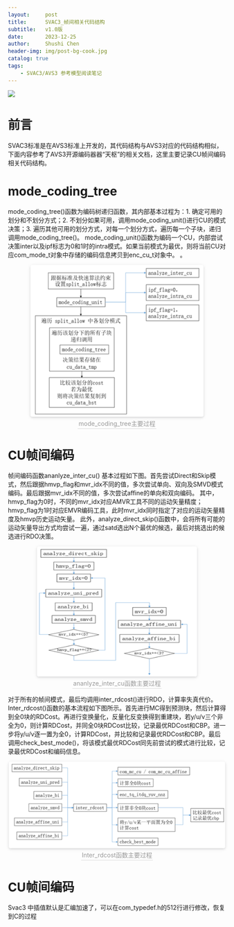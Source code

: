 ```yaml
---
layout:     post
title:      SVAC3_帧间相关代码结构
subtitle:   v1.0版
date:       2023-12-25
author:     Shushi Chen
header-img: img/post-bg-cook.jpg
catalog: true
tags:
    - SVAC3/AVS3 参考模型阅读笔记
---
```


![]({{site.baseurl}}/img/logo.png)


# 前言
SVAC3标准是在AVS3标准上开发的，其代码结构与AVS3对应的代码结构相似，下面内容参考了AVS3开源编码器器“天枢”的相关文档，这里主要记录CU帧间编码相关代码结构。
# mode_coding_tree
  mode_coding_tree()函数为编码树递归函数，其内部基本过程为：1. 确定可用的划分和不划分方式；2. 不划分如果可用，调用mode_coding_unit()进行CU的模式决策；3. 遍历其他可用的划分方式，对每一个划分方式，遍历每一个子块，递归调用mode_coding_tree()。
mode_coding_unit()函数为编码一个CU，内部尝试决策inter以及ipf标志为0和1时的intra模式。如果当前模式为最优，则将当前CU对应com_mode_t对象中存储的编码信息拷贝到enc_cu_t对象中。
。
<center>
    <img style="border-radius: 0.3125em;
    box-shadow: 0 2px 4px 0 rgba(34,36,38,.12),0 2px 10px 0 rgba(34,36,38,.08);" 
    width = "400" height = "350"
    src="img-post_svac3/mode_coding_unit.png" width = "50%" alt=""/>
    <br>
    <div style="color:orange; border-bottom: 1px solid #d9d9d9;
    display: inline-block;
    color: #999;
    padding: 2px;">
    mode_coding_tree主要过程
  	</div>
</center>

# CU帧间编码

帧间编码函数ananlyze_inter_cu() 基本过程如下图。首先尝试Direct和Skip模式，然后跟据hmvp_flag和mvr_idx不同的值，多次尝试单向、双向及SMVD模式编码。最后跟据mvr_idx不同的值，多次尝试affine的单向和双向编码。
其中，hmvp_flag为0时，不同的mvr_idx对应AMVR工具不同的运动矢量精度；hmvp_flag为1时对应EMVR编码工具，此时mvr_idx同时指定了对应的运动矢量精度及hmvp历史运动矢量。
	此外，analyze_direct_skip()函数中，会将所有可能的运动矢量导出方式均尝试一遍，通过satd选出N个最优的候选，最后对挑选出的候选进行RDO决策。

<center>
    <img style="border-radius: 0.3125em;
    box-shadow: 0 2px 4px 0 rgba(34,36,38,.12),0 2px 10px 0 rgba(34,36,38,.08);" 
    width = "370" height = "300"
    src="img-post_svac3/ananlyze_inter_cu.png" width = "50%" alt=""/>
    <br>
    <div style="color:orange; border-bottom: 1px solid #d9d9d9;
    display: inline-block;
    color: #999;
    padding: 2px;">
    ananlyze_inter_cu函数主要过程
  	</div>
</center>

对于所有的帧间模式，最后均调用inter_rdcost()进行RDO，计算率失真代价。Inter_rdcost()函数的基本流程如下图所示。首先进行MC得到预测块，然后计算得到全0块的RDCost。再进行变换量化，反量化反变换得到重建块，若y/u/v三个非全为0，则计算RDCost，并同全0块RDCost比较，记录最优RDCost和CBP。进一步将y/u/v逐一置为全0，计算RDCost，并比较和记录最优RDCost和CBP。最后调用check_best_mode()，将该模式最优RDCost同先前尝试的模式进行比较，记录最优RDCost和编码信息。

<center>
    <img style="border-radius: 0.3125em;
    box-shadow: 0 2px 4px 0 rgba(34,36,38,.12),0 2px 10px 0 rgba(34,36,38,.08);" 
    width = "500" height = "200"
    src="img-post_svac3/Inter_rdcost.png" width = "50%" alt=""/>
    <br>
    <div style="color:orange; border-bottom: 1px solid #d9d9d9;
    display: inline-block;
    color: #999;
    padding: 2px;">
    Inter_rdcost函数主要过程
  	</div>
</center>

# CU帧间编码
Svac3 中插值默认是汇编加速了，可以在com_typedef.h的512行进行修改，恢复到C的过程